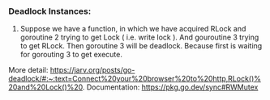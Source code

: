 ### Deadlock Instances:

1. Suppose we have a function, in which we have acquired RLock and goroutine 2 trying to get Lock ( i.e. write lock ). And gouroutine 3 trying to get RLock. Then goroutine 3 will be deadlock. Because first is waiting for gorouting 3 to get execute.

More detail: https://jarv.org/posts/go-deadlock/#:~:text=Connect%20your%20browser%20to%20http,RLock()%20and%20Lock()%20.
Documentation: https://pkg.go.dev/sync#RWMutex
